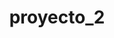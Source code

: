 ---
title: proyecto_2
uid: project_2
layout: project
img: /media/pexels-rdne-stock-project-8124226.jpg
---